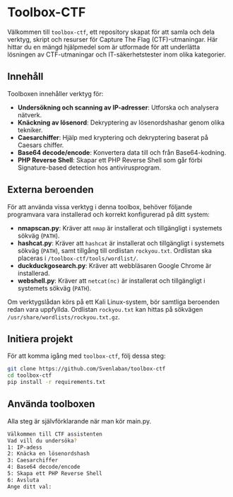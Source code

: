 # Toolbox-CTF

Välkommen till `toolbox-ctf`, ett repository skapat för att samla och dela verktyg, skript och resurser för Capture The Flag (CTF)-utmaningar. Här hittar du en mängd hjälpmedel som är utformade för att underlätta lösningen av CTF-utmaningar och IT-säkerhetstester inom olika kategorier.

## Innehåll

Toolboxen innehåller verktyg för:

- **Undersökning och scanning av IP-adresser**: Utforska och analysera nätverk.
- **Knäckning av lösenord**: Dekryptering av lösenordshashar genom olika tekniker.
- **Caesarchiffer**: Hjälp med kryptering och dekryptering baserat på Caesars chiffer.
- **Base64 decode/encode**: Konvertera data till och från Base64-kodning.
- **PHP Reverse Shell**: Skapar ett PHP Reverse Shell som går förbi Signature-based detection hos antivirusprogram.

## Externa beroenden

För att använda vissa verktyg i denna toolbox, behöver följande programvara vara installerad och korrekt konfigurerad på ditt system:

- **nmapscan.py**: Kräver att `nmap` är installerat och tillgängligt i systemets sökväg (`PATH`).
- **hashcat.py**: Kräver att `hashcat` är installerat och tillgängligt i systemets sökväg (`PATH`), samt tillgång till ordlistan `rockyou.txt`. Ordlistan ska placeras i `/toolbox-ctf/tools/wordlist/`.
- **duckduckgosearch.py**: Kräver att webbläsaren Google Chrome är installerad.
- **webshell.py**: Kräver att `netcat(nc)` är installerat och tillgängligt i systemets sökväg (`PATH`).

Om verktygslådan körs på ett Kali Linux-system, bör samtliga beroenden redan vara uppfyllda. Ordlistan `rockyou.txt` kan hittas på sökvägen `/usr/share/wordlists/rockyou.txt.gz`.

## Initiera projekt

För att komma igång med `toolbox-ctf`, följ dessa steg:

```bash
git clone https://github.com/Svenlaban/toolbox-ctf
cd toolbox-ctf
pip install -r requirements.txt
```

## Använda toolboxen

Alla steg är självförklarande när man kör main.py.

```bash
Välkommen till CTF assistenten
Vad vill du undersöka?
1: IP-adess
2: Knäcka en lösenordshash
3: Caesarchiffer
4: Base64 decode/encode
5: Skapa ett PHP Reverse Shell
6: Avsluta
Ange ditt val:
```